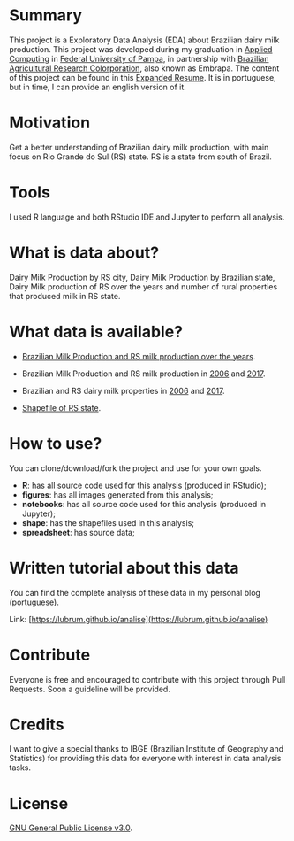 # Summary

This project is a Exploratory Data Analysis (EDA) about Brazilian dairy milk production. This project was developed during my graduation in [Applied Computing](http://cursos.unipampa.edu.br/cursos/ppgcap/) in [Federal University of Pampa](http://novoportal.unipampa.edu.br/novoportal/), in partnership with [Brazilian Agricultural Research Colorporation](https://www.embrapa.br/en/international), also known as Embrapa.
The content of this project can be found in this [Expanded Resume](http://publicase.unipampa.edu.br/index.php/siepe/article/view/40708). It is in portuguese, but in time, I can provide an english version of it.

# Motivation

Get a better understanding of Brazilian dairy milk production, with main focus on Rio Grande do Sul (RS) state. RS is a state from south of Brazil. 

# Tools 

I used R language and both RStudio IDE and Jupyter to perform all analysis.

# What is data about?

Dairy Milk Production by RS city, Dairy Milk Production by Brazilian state, Dairy Milk production of RS over the years and number of rural properties that produced milk in RS state.

# What data is available?

- [Brazilian Milk Production and RS milk production over the years](https://sidra.ibge.gov.br/tabela/74). 

- Brazilian Milk Production and RS milk production in [2006](https://sidra.ibge.gov.br/tabela/933) and [2017](https://sidra.ibge.gov.br/tabela/6913).

- Brazilian and RS dairy milk properties in [2006](https://sidra.ibge.gov.br/tabela/1227) and [2017](https://sidra.ibge.gov.br/tabela/6913).

- [Shapefile of RS state](http://www.fepam.rs.gov.br/biblioteca/geo/bases_geo.asp).

# How to use?

You can clone/download/fork the project and use for your own goals. 

- **R**: has all source code used for this analysis (produced in RStudio);
- **figures**: has all images generated from this analysis;
- **notebooks**: has all source code used for this analysis (produced in Jupyter);
- **shape**: has the shapefiles used in this analysis;
- **spreadsheet**: has source data;

# Written tutorial about this data

You can find the complete analysis of these data in my personal blog (portuguese).

Link: [https://lubrum.github.io/analise](https://lubrum.github.io/analise)

# Contribute

Everyone is free and encouraged to contribute with this project through Pull Requests. Soon a guideline will be provided.

# Credits

I want to give a special thanks to IBGE (Brazilian Institute of Geography and Statistics) for providing this data for everyone with interest in data analysis tasks. 

# License

[GNU General Public License v3.0](https://github.com/Lubrum/Brazilian-Milk-Production/blob/master/LICENSE).
